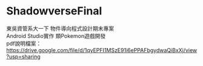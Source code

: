 # ShadowverseFinal
東吳資管系大一下 物件導向程式設計期末專案<br>
Android Studio實作 類Pokemon遊戲開發<br>
pdf說明檔案：
https://drive.google.com/file/d/1qyEPFI1MSzE91i6ePPAFbgydwaQiBxXj/view?usp=sharing
